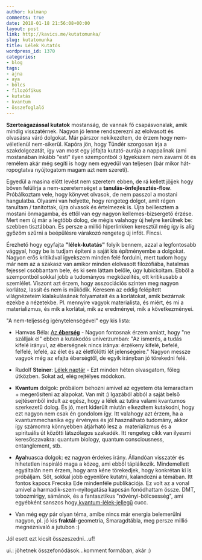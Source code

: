 ```yaml
---
author: kalmanp
comments: true
date: 2018-01-18 21:56:08+00:00
layout: post
link: http://kavics.me/kutatomunka/
slug: kutatomunka
title: Lélek Kutatós
wordpress_id: 1370
categories:
- blog
tags:
- ajna
- aya
- bölcs
- filozófikus
- kutatás
- kvantum
- összefoglaló
---
```


**Szerteágazással kutatok** mostanság, de vannak fő csapásvonalak, amik mindig visszatérnek. Nagyon jó lenne rendszerezni az elolvasott és olvasásra váró dolgokat. Már párszor nekikezdtem, de érzem hogy nem-véletlenül nem-sikerül. Kapóra jön, hogy Tündér szorgosan írja a szakdolgozatát, így van most egy jófajta kutató-aurája a nappalinak (ami mostanában inkább "esti" ilyen szempontból :) Igyekszem nem zavarni őt és remélem akár még segíti is hogy nem egyedül van teljesen (bár mikor hát-ropogtatva nyújtogatom magam azt nem szereti).

Egyedül a masina előtt levést nem szeretem ebben, de rá kellett jöjjek hogy bőven felülírja a nem-szeretemséget a **tanulás-önfejlesztés-flow**. Próbálkoztam vele, hogy könyvet olvasok, de nem passzol a mostani hangulatba. Olyasmi van helyette, hogy rengeteg dolgot, amit régen tanultam / tanítottak, újra olvasok és értelmezek is. Újra beillesztem a mostani önmagamba, és ettől van egy nagyon kellemes-bizsergető érzése. Mert nem új már a legtöbb dolog, de mégis valahogy új helyre kerülnek be: szebben tisztábban. És persze a millió hiperlinkken keresztül még így is alíg győzöm szűrni a beépülésre várakozó rengeteg új infót. Fincsi.

Érezhető hogy egyfajta **"lélek-kutatás"** folyik bennem, azzal a legfontosabb vággyal, hogy be is tudjam építeni a saját kis építményembe a dolgokat. Nagyon erős kritikával igyekszem minden felé fordulni, mert tudom hogy már nem az a szakasz van amikor minden elolvasott filozófiába, hatalmas fejessel csobbantam bele, és ki sem láttam belőle, úgy lubickoltam. Ebből a szempontból sokkal jobb a tudományos megközelítés, ott kritikusabb a szemlélet. Viszont azt érzem, hogy asszociációs szinten meg nagyon korlátoz, lassít és nem is működik. Keresem az eddig felépített világnézeteim kialakulásának folyamatait és a korlátokat, amik bezárnak ezekbe a nézetekbe. Pl. mennyire vagyok materialista, és miért, és mi a materializmus, és mik a korlátai, mik az eredményei, mik a következményei.

"A nem-teljesség igénytelenségével" egy kis lista:



 	
  * Hamvas Béla: [Az **éberség**](http://www.hamvasbela.org/2011/11/hamvas-bela-az-eberseg.html?m=1) - Nagyon fontosnak érzem amiatt, hogy "ne szálljak el" ebben a kutakodós univerzumban: "Az ismerés, a tudás kifelé irányul, az éberségnek nincs iránya: érzékeny kifelé, befelé, felfelé, lefelé, az élet és az életfölötti lét jelenségeire." Nagyon messze vagyok még az efajta éberségtől, de egyik irányban jó törekedni felé.

 	
  * Rudolf **Steiner**: [Lélek naptár](http://antropozofia.hu/ga40) - Ezt minden héten olvasgatom, főleg útközben. Sokat ad, elég rejtélyes módokon.

 	
  * **Kvantum** dolgok: próbálom behozni amivel az egyetem óta lemaradtam + megerősíteni az alapokat. Van mit :) Igazából abból a saját belső sejtésemből indult az egész, hogy a lélek az tutira valami kvantumos szerkezetű dolog. És jó, mert kiderült miután elkezdtem kutakodni, hogy ezt nagyon nem csak én gondolom így. Itt valahogy azt érzem, ha a kvantummechanika egy érvényes és jól használható tudomány, akkor így számomra könnyebben átjárható lesz a  materializmus és a spirituális út közötti látszólagos szakadék. Itt rengeteg cikk van ilyesmi keresőszavakra: quantum biology, quantum consciousness, entanglement, stb.

 	
  * **Aya**huasca dolgok: ez nagyon érdekes irány. Állandóan visszatér és hihetetlen inspiráló maga a közeg, ami ebből táplálkozik. Mindemellett egyáltalán nem érzem, hogy arra kéne törekedjek, hogy konkrétan ki is próbáljam. Sőt, sokkal jobb egyenlőre kutatni, kalandozni a témában. Itt fontos kapocs Frecska Ede mindenféle publikációja. Ez volt az a vonal amivel a harmadik-szem-nyitogatása kapcsán fonódhattam össze. DMT, tobozmirigy, sámánok, és a fantasztikus "növényi-bölcsesség", ami egyébként sanszos hogy[ kvantum-lélek-jellegű](http://www.o-ws.hu/cikkek/samanizmus/frecska-ede---hogyan-kepesek-a-samanok-novenyekkel-es-allatokkal-kommunikalni-.html) cucc.

 	
  * Van még egy pár olyan téma, amibe nincs már energia belemerülni nagyon, pl. jó kis **fraktál**-geometria, Smaragdtábla, meg persze millió megnéznivaló a jutubon :)


Jól esett ezt kicsit összeszedni...uf!

ui.: jöhetnek összefonódások...komment formában, akár :)
